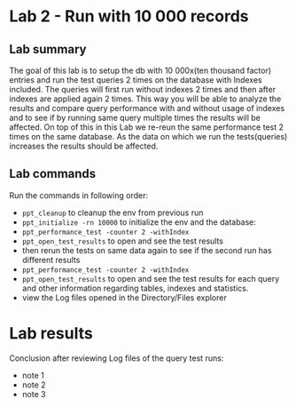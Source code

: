 # Lab 2 - Run with 10 000 records

## Lab summary
The goal of this lab is to setup the db with 10 000x(ten thousand factor) entries and run the test queries
2 times on the database with Indexes included. The queries will first run without indexes 
2 times and then after indexes are applied again 2 times. This way you will be able to analyze the results
and compare query performance with and without usage of indexes and to see if by running same query
multiple times the results will be affected. On top of this in this Lab we re-reun the same performance test
2 times on the same database. As the data on which we run the tests(queries) increases the 
results should be affected.

## Lab commands

Run the commands in following order:

- `ppt_cleanup` to cleanup the env from previous run 
- `ppt_initialize -rn 10000` to initialize the env and the database: 
- `ppt_performance_test -counter 2 -withIndex`
- `ppt_open_test_results` to open and see the test results
- then rerun the tests on same data again to see if the second run has different results
- `ppt_performance_test -counter 2 -withIndex`
- `ppt_open_test_results` to open and see the test results for each query and other information
regarding tables, indexes and statistics.
- view the Log files opened in the Directory/Files explorer

# Lab results
Conclusion after reviewing Log files of the query test runs:
- note 1
- note 2
- note 3